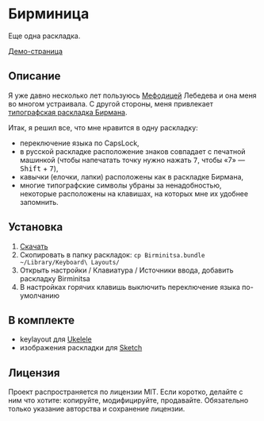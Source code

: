 # Бирминица
Еще одна раскладка.

[Демо-страница](http://chuhlomin.github.io/birminitsa/)

## Описание

Я уже давно несколько лет пользуюсь [Мефодицей](www.tema.ru/rrr/soft/) Лебедева и она меня во многом устраивала. С другой стороны, меня привлекает [типографская раскладка Бирмана](http://ilyabirman.ru/projects/typography-layout/).

Итак, я решил все, что мне нравится в одну раскладку:

* переключение языка по CapsLock,
* в русской раскладке расположение знаков совпадает с печатной машинкой (чтобы напечатать точку нужно нажать <kbd>7</kbd>, чтобы «7» — <kbd>Shift</kbd> + <kbd>7</kbd>),
* кавычки (елочки, лапки) расположены как в раскладке Бирмана,
* многие типографские символы убраны за ненадобностью, некоторые расположены на клавишах, на которых мне их удобнее запомнить.

## Установка

1. [Скачать](https://raw.githubusercontent.com/chuhlomin/Birminitsa/master/Birminitsa.bundle)
2. Скопировать в папку раскладок: ```cp Birminitsa.bundle ~/Library/Keyboard\ Layouts/```
3. Открыть настройки / Клавиатура / Источники ввода, добавить раскладку Birminitsa
4. В настройках горячих клавишь выключить переключение языка по-умолчанию

## В комплекте

* keylayout для [Ukelele](http://scripts.sil.org/ukelele)
* изображения раскладки для [Sketch](http://bohemiancoding.com/sketch/)

## Лицензия

Проект распространяется по лицензии MIT. Если коротко, делайте с ним что хотите: копируйте, модифицируйте, продавайте. Обязательно только указание авторства и сохранение лицензии.
